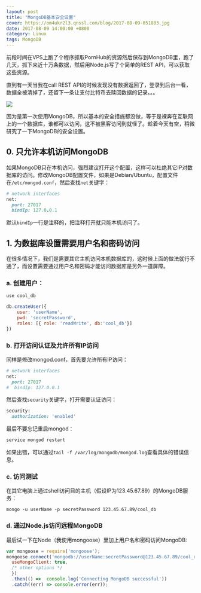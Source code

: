 ```yaml
---
layout: post
title: "MongoDB基本安全设置"
cover: https://om4ukr2l3.qnssl.com/blog/2017-08-09-051803.jpg
date: 2017-08-09 14:00:00 +0800
category: Linux
tags: MongoDB
---
```


前段时间在VPS上跑了个程序抓取PornHub的资源然后保存到MongoDB里，跑了几天，抓下来近十万条数据，然后用Node.js写了个简单的REST API，可以获取这些资源。

直到有一天当我在call REST API的时候发现没有数据返回了，登录到后台一看，数据全被清掉了，还留下一条让支付比特币去赎回数据的记录。。。

![](https://om4ukr2l3.qnssl.com/blog/2017-08-09-151209.jpg)

因为是第一次使用MongoDB，所以基本的安全措施都没做，等于是裸奔在互联网上的一个数据库，谁都可以访问，这不被黑客访问到就怪了。趁着今天有空，稍微研究了一下MongoDB的安全设置。

## 0. 只允许本机访问MongoDB

如果MongoDB只在本机访问，强烈建议打开这个配置，这样可以杜绝其它IP对数据库的访问。修改MongoDB配置文件，如果是Debian/Ubuntu，配置文件在`/etc/mongod.conf`，然后查找`net`关键字：

```ruby
# network interfaces
net:
  port: 27017
  bindIp: 127.0.0.1
```

默认`bindIp`一行是注释的，把注释打开就只能本机访问了。

## 1. 为数据库设置需要用户名和密码访问

在很多情况下，我们是需要其它主机访问本机数据库的，这时候上面的做法就行不通了，而设置需要通过用户名和密码才能访问数据库是另外一道屏障。

### a. 创建用户：

```javascript
use cool_db

db.createUser({
    user: 'userName',
    pwd: 'secretPassword',
    roles: [{ role: 'readWrite', db:'cool_db'}]
})
```

### b. 打开访问认证及允许所有IP访问

同样是修改mongod.conf，首先要允许所有IP访问：

```ruby
# network interfaces
net:
  port: 27017
#  bindIp: 127.0.0.1
```

然后查找`security`关键字，打开需要认证访问：

```ruby
security:
  authorization: 'enabled'
```

最后不要忘记重启mongod：

```c
service mongod restart
```

如果出错，可以通过`tail -f /var/log/mongodb/mongod.log`查看具体的错误信息。

### c. 访问测试

在其它电脑上通过shell访问目的主机（假设IP为123.45.67.89）的MongoDB服务：

```shell
mongo -u userName -p secretPassword 123.45.67.89/cool_db
```

### d. 通过Node.js访问远程MongoDB

最后试一下在Node（我使用mongoose）里加上用户名和密码访问MongoDB:

```javascript
var mongoose = require('mongoose');
mongoose.connect('mongodb://userName:secretPassword@123.45.67.89/cool_db', {
  useMongoClient: true,
  /* other options */
  })
  .then(() =>  console.log('Connecting MongoDB successful'))
  .catch((err) => console.error(err));
```

